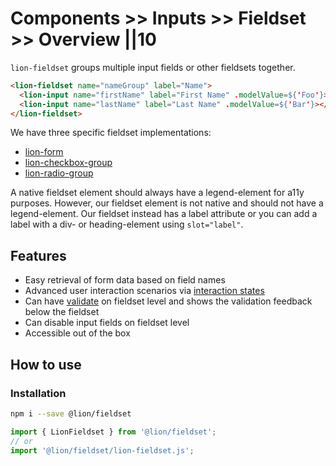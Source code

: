 # Components >> Inputs >> Fieldset >> Overview ||10

`lion-fieldset` groups multiple input fields or other fieldsets together.

```html
<lion-fieldset name="nameGroup" label="Name">
  <lion-input name="firstName" label="First Name" .modelValue=${'Foo'}></lion-input>
  <lion-input name="lastName" label="Last Name" .modelValue=${'Bar'}></lion-input>
</lion-fieldset>
```

We have three specific fieldset implementations:

- [lion-form](/docs/components/inputs/form/overview/)
- [lion-checkbox-group](/docs/components/inputs/checkbox-group/overview/)
- [lion-radio-group](/docs/components/inputs/radio-group/overview/)

A native fieldset element should always have a legend-element for a11y purposes.
However, our fieldset element is not native and should not have a legend-element.
Our fieldset instead has a label attribute or you can add a label with a div- or heading-element using `slot="label"`.

## Features

- Easy retrieval of form data based on field names
- Advanced user interaction scenarios via [interaction states](/docs/systems/form/interaction-states/)
- Can have [validate](/docs/systems/form/validate/) on fieldset level and shows the validation feedback below the fieldset
- Can disable input fields on fieldset level
- Accessible out of the box

## How to use

### Installation

```bash
npm i --save @lion/fieldset
```

```js
import { LionFieldset } from '@lion/fieldset';
// or
import '@lion/fieldset/lion-fieldset.js';
```
